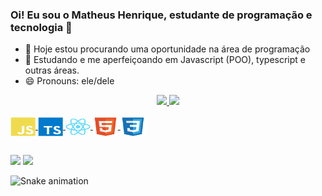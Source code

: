 ### Oi! Eu sou o Matheus Henrique, estudante de programação e tecnologia 👋

- 🔭 Hoje estou procurando uma oportunidade na área de programação
- 🌱 Estudando e me aperfeiçoando em Javascript (POO), typescript e outras áreas.
- 😄 Pronouns: ele/dele

<div align="center">
  <a href="https://github.com/tianopo">
  <img height="180em" src="https://github-readme-stats.vercel.app/api?username=tianopo&show_icons=true&theme=dark&include_all_commits=true&count_private=true&title_color=blue"/>
  <img height="180em" src="https://github-readme-stats.vercel.app/api/top-langs/?username=tianopo&layout=compact&langs_count=7&theme=dark&title_color=blue"/>
</div>
  
<div style="display: inline_block"><br>
  <img align="center" alt="Math-Js" height="30" width="40" src="https://raw.githubusercontent.com/devicons/devicon/master/icons/javascript/javascript-plain.svg">
  <img align="center" alt="Math-Ts" height="30" width="40" src="https://raw.githubusercontent.com/devicons/devicon/master/icons/typescript/typescript-plain.svg">
  <img align="center" alt="Math-React" height="30" width="40" src="https://raw.githubusercontent.com/devicons/devicon/master/icons/react/react-original.svg">
  <img align="center" alt="Math-HTML" height="30" width="40" src="https://raw.githubusercontent.com/devicons/devicon/master/icons/html5/html5-original.svg">
  <img align="center" alt="Math-CSS" height="30" width="40" src="https://raw.githubusercontent.com/devicons/devicon/master/icons/css3/css3-original.svg">
</div>
  
  ##
  
<div>  
  <a href = "mailto:matheuslink18@hotmail.com"><img src="https://img.shields.io/badge/-Hotmail-%23333?style=for-the-badge&logo=hotmail&logoColor=white" target="_blank"></a>
  <a href="https://www.linkedin.com/in/matheus-henrique-de-abreu-313508115/" target="_blank"><img src="https://img.shields.io/badge/-LinkedIn-%230077B5?style=for-the-badge&logo=linkedin&logoColor=white" target="_blank"></a>
 
  ![Snake animation](https://github.com/tianopo/blob/output/github-contribution-grid-snake.svg)
</div>
